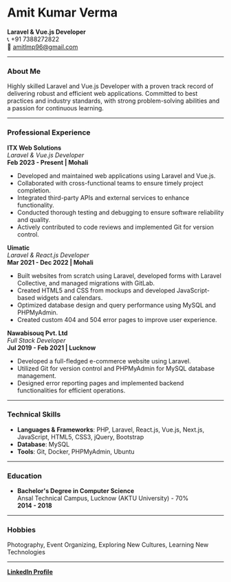 # Amit Kumar Verma

**Laravel & Vue.js Developer**  
📞 +91 7388272822  
📧 [amitlmp96@gmail.com](mailto:amitlmp96@gmail.com)

---

### About Me

Highly skilled Laravel and Vue.js Developer with a proven track record of delivering robust and efficient web applications. Committed to best practices and industry standards, with strong problem-solving abilities and a passion for continuous learning.

---

### Professional Experience

**ITX Web Solutions**  
_Laravel & Vue.js Developer_  
**Feb 2023 - Present | Mohali**

- Developed and maintained web applications using Laravel and Vue.js.
- Collaborated with cross-functional teams to ensure timely project completion.
- Integrated third-party APIs and external services to enhance functionality.
- Conducted thorough testing and debugging to ensure software reliability and quality.
- Actively contributed to code reviews and implemented Git for version control.

**Uimatic**  
_Laravel & React.js Developer_  
**Mar 2021 - Dec 2022 | Mohali**

- Built websites from scratch using Laravel, developed forms with Laravel Collective, and managed migrations with GitLab.
- Created HTML5 and CSS from mockups and developed JavaScript-based widgets and calendars.
- Optimized database design and query performance using MySQL and PHPMyAdmin.
- Created custom 404 and 504 error pages to improve user experience.

**Nawabisouq Pvt. Ltd**  
_Full Stack Developer_  
**Jul 2019 - Feb 2021 | Lucknow**

- Developed a full-fledged e-commerce website using Laravel.
- Utilized Git for version control and PHPMyAdmin for MySQL database management.
- Designed error reporting pages and implemented backend functionalities for efficient operations.

---

### Technical Skills

- **Languages & Frameworks**: PHP, Laravel, React.js, Vue.js, Next.js, JavaScript, HTML5, CSS3, jQuery, Bootstrap
- **Database**: MySQL
- **Tools**: Git, Docker, PHPMyAdmin, Ubuntu

---

### Education

- **Bachelor's Degree in Computer Science**  
  Ansal Technical Campus, Lucknow (AKTU University) - 70%  
  **2014 - 2018**

---

### Hobbies

Photography, Event Organizing, Exploring New Cultures, Learning New Technologies

---

**[LinkedIn Profile](https://www.linkedin.com/in/immeasurableamit/)**
